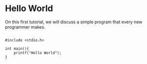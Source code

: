 # Hello World
On this first tutorial, we will discuss a simple program that every new programmer makes.
<pre>
<code>
#include &ltstdio.h&gt  
  
int main(){  
    printf("Hello World");  
}  
</code>
</pre>
